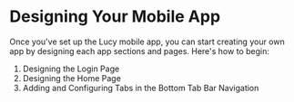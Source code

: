 # Designing Your Mobile App

Once you've set up the Lucy mobile app, you can start creating your own app by designing each app sections and pages. Here's how to begin:

1. Designing the Login Page
2. Designing the Home Page
3. Adding and Configuring Tabs in the Bottom Tab Bar Navigation

